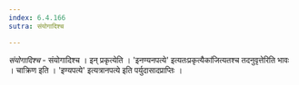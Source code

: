```yaml
---
index: 6.4.166
sutra: संयोगादिश्च

---
```

_संयोगादिश्च_ - संयोगादिश्च । इन् प्रकृत्येति । 'इनण्यनपत्ये' इत्यतःप्रकृत्यैका॑जित्यतश्च तदनुवृत्तेरिति भावः । चाक्रिण इति । 'इण्यपत्ये' इत्यत्रानपत्ये इति पर्युदासादप्राप्तिः ।